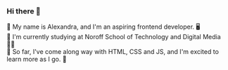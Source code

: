 ### Hi there 👋

<!--
**A-Kopstad/A-Kopstad** is a ✨ _special_ ✨ repository because its `README.md` (this file) appears on your GitHub profile.

Here are some ideas to get you started:

- 🔭 I’m currently working on ...
- 🌱 I’m currently learning ...
- 👯 I’m looking to collaborate on ...
- 🤔 I’m looking for help with ...
- 💬 Ask me about ...
- 📫 How to reach me: ...
- 😄 Pronouns: ...
- ⚡ Fun fact: ...
-->

🤍 My name is Alexandra, and I'm an aspiring frontend developer. 🖥
<br>
🤍 I'm currently studying at Noroff School of Technology and Digital Media 👩‍🎓
<br>
🤍 So far, I've come along way with HTML, CSS and JS, and I'm excited to learn more as I go. 🚂
